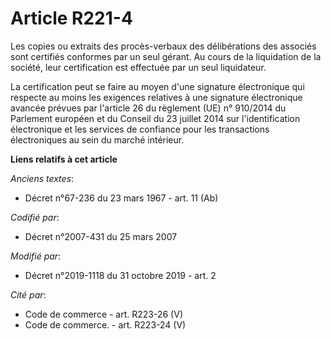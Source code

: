 # Article R221-4

Les copies ou extraits des procès-verbaux des délibérations des associés sont certifiés conformes par un seul gérant. Au
cours de la liquidation de la société, leur certification est effectuée par un seul liquidateur.

La certification peut se faire au moyen d'une signature électronique qui respecte au moins les exigences relatives à une
signature électronique avancée prévues par l'article 26 du règlement (UE) n° 910/2014 du Parlement européen et du Conseil du
23 juillet 2014 sur l'identification électronique et les services de confiance pour les transactions électroniques au sein du
marché intérieur.

**Liens relatifs à cet article**

_Anciens textes_:

  - Décret n°67-236 du 23 mars 1967 - art. 11 (Ab)

_Codifié par_:

  - Décret n°2007-431 du 25 mars 2007

_Modifié par_:

  - Décret n°2019-1118 du 31 octobre 2019 - art. 2

_Cité par_:

  - Code de commerce - art. R223-26 (V)
  - Code de commerce. - art. R223-24 (V)
